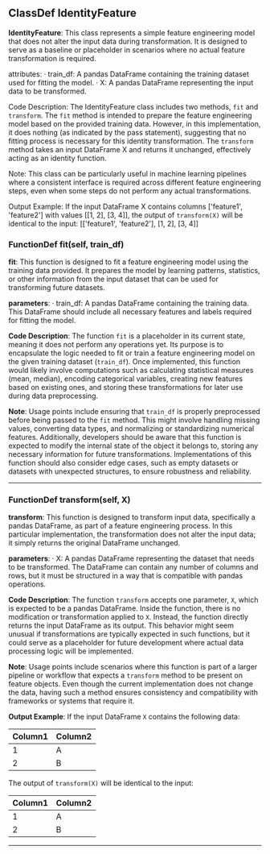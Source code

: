 ## ClassDef IdentityFeature
**IdentityFeature**: This class represents a simple feature engineering model that does not alter the input data during transformation. It is designed to serve as a baseline or placeholder in scenarios where no actual feature transformation is required.

attributes:
· train_df: A pandas DataFrame containing the training dataset used for fitting the model.
· X: A pandas DataFrame representing the input data to be transformed.

Code Description: The IdentityFeature class includes two methods, `fit` and `transform`. The `fit` method is intended to prepare the feature engineering model based on the provided training data. However, in this implementation, it does nothing (as indicated by the pass statement), suggesting that no fitting process is necessary for this identity transformation. The `transform` method takes an input DataFrame X and returns it unchanged, effectively acting as an identity function.

Note: This class can be particularly useful in machine learning pipelines where a consistent interface is required across different feature engineering steps, even when some steps do not perform any actual transformations.

Output Example: If the input DataFrame X contains columns ['feature1', 'feature2'] with values [[1, 2], [3, 4]], the output of `transform(X)` will be identical to the input:
[['feature1', 'feature2'], [1, 2], [3, 4]]
### FunctionDef fit(self, train_df)
**fit**: This function is designed to fit a feature engineering model using the training data provided. It prepares the model by learning patterns, statistics, or other information from the input dataset that can be used for transforming future datasets.

**parameters**:
· train_df: A pandas DataFrame containing the training data. This DataFrame should include all necessary features and labels required for fitting the model.

**Code Description**: The function `fit` is a placeholder in its current state, meaning it does not perform any operations yet. Its purpose is to encapsulate the logic needed to fit or train a feature engineering model on the given training dataset (`train_df`). Once implemented, this function would likely involve computations such as calculating statistical measures (mean, median), encoding categorical variables, creating new features based on existing ones, and storing these transformations for later use during data preprocessing.

**Note**: Usage points include ensuring that `train_df` is properly preprocessed before being passed to the `fit` method. This might involve handling missing values, converting data types, and normalizing or standardizing numerical features. Additionally, developers should be aware that this function is expected to modify the internal state of the object it belongs to, storing any necessary information for future transformations. Implementations of this function should also consider edge cases, such as empty datasets or datasets with unexpected structures, to ensure robustness and reliability.
***
### FunctionDef transform(self, X)
**transform**: This function is designed to transform input data, specifically a pandas DataFrame, as part of a feature engineering process. In this particular implementation, the transformation does not alter the input data; it simply returns the original DataFrame unchanged.

**parameters**:
· X: A pandas DataFrame representing the dataset that needs to be transformed. The DataFrame can contain any number of columns and rows, but it must be structured in a way that is compatible with pandas operations.

**Code Description**: The function `transform` accepts one parameter, `X`, which is expected to be a pandas DataFrame. Inside the function, there is no modification or transformation applied to `X`. Instead, the function directly returns the input DataFrame as its output. This behavior might seem unusual if transformations are typically expected in such functions, but it could serve as a placeholder for future development where actual data processing logic will be implemented.

**Note**: Usage points include scenarios where this function is part of a larger pipeline or workflow that expects a `transform` method to be present on feature objects. Even though the current implementation does not change the data, having such a method ensures consistency and compatibility with frameworks or systems that require it.

**Output Example**: If the input DataFrame `X` contains the following data:

| Column1 | Column2 |
|---------|---------|
| 1       | A       |
| 2       | B       |

The output of `transform(X)` will be identical to the input:

| Column1 | Column2 |
|---------|---------|
| 1       | A       |
| 2       | B       |
***
